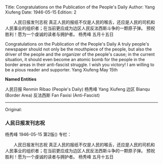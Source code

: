 Title: Congratulations on the Publication of the People's Daily
Author: Yang Xiufeng
Date: 1946-05-15
Edition: 2

　　人民日报发刊志祝
    真正人民的报纸不仅是人民的喉舌，还应是人民的司机和人民事业的组织者；在当前更应成为边区人民反法西斯斗争的一颗原子弹。
    预祝胜利！愿为一个虔诚的读者与拥护者。
                            杨秀峰
                                                五月十五日

Congratulations on the Publication of the People's Daily
    A truly people's newspaper should not only be the mouthpiece of the people, but also the driver of the people and the organizer of the people's cause; in the current situation, it should even become an atomic bomb for the people in the border areas in their anti-fascist struggle.
    I wish you victory! I am willing to be a pious reader and supporter.
                            Yang Xiufeng
                                                May 15th

**Named Entities**

人民日报  Renmin Ribao (People's Daily)
杨秀峰  Yang Xiufeng
边区  Bianqu (Border Area)
反法西斯  Fan Faxisi (Anti-Fascist)



<hr /> 

Original: 


### 人民日报发刊志祝
杨秀峰
1946-05-15
第2版()
专栏：

　　人民日报发刊志祝
    真正人民的报纸不仅是人民的喉舌，还应是人民的司机和人民事业的组织者；在当前更应成为边区人民反法西斯斗争的一颗原子弹。
    预祝胜利！愿为一个虔诚的读者与拥护者。
                            杨秀峰
                                                五月十五日
